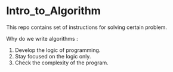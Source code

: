 # Intro_to_Algorithm
This repo contains set of instructions for solving certain problem.  

Why do we write algorithms :  

1) Develop the logic of programming.
2) Stay focused on the logic only.
3)  Check the complexity of the program.
